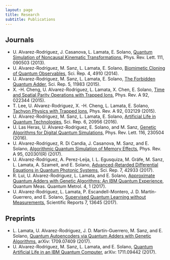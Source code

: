 ```yaml
---
layout: page
title: Research
subtitle: Publications
---
```


## Journals 
 - U. Alvarez-Rodriguez, J. Casanova, L. Lamata, E. Solano, [Quantum Simulation of Noncausal Kinematic Transformations](https://journals.aps.org/prl/abstract/10.1103/PhysRevLett.111.090503), Phys. Rev. Lett. 111, 090503 (2013).
 - U. Alvarez-Rodriguez, M. Sanz, L. Lamata, E. Solano, [Biomimetic Cloning of Quantum Observables](https://www.nature.com/articles/srep04910), Sci. Rep. 4, 4910 (2014).
 - U. Alvarez-Rodriguez, M. Sanz, L. Lamata, E. Solano, [The Forbidden Quantum Adder](https://www.nature.com/articles/srep11983), Sci. Rep. 5, 11983 (2015).
 - X. -H. Cheng, U. Alvarez-Rodriguez, L. Lamata, X. Chen, E. Solano, [Time and Spatial Parity Operations with Trapped Ions](https://journals.aps.org/pra/abstract/10.1103/PhysRevA.92.022344), Phys. Rev. A 92, 022344 (2015).
 - T. Lee, U. Alvarez-Rodriguez, X. -H. Cheng, L. Lamata, E. Solano, [Tachyon Physics with Trapped Ions](https://journals.aps.org/pra/abstract/10.1103/PhysRevA.92.032129), Phys. Rev. A 92, 032129 (2015).
 - U. Alvarez-Rodriguez, M. Sanz, L. Lamata, E. Solano, [Artificial Life in Quantum Technologies](https://www.nature.com/articles/srep20956), Sci. Rep. 6, 20956 (2016).
 - U. Las Heras, U. Alvarez-Rodriguez, E. Solano, and M. Sanz, [Genetic Algorithms for Digital Quantum Simulations](https://journals.aps.org/prl/abstract/10.1103/PhysRevLett.116.230504), Phys. Rev. Lett. 116, 230504 (2016).
 - U. Alvarez-Rodriguez, R. Di Candia, J. Casanova, M. Sanz, and E. Solano, [Algorithmic Quantum Simulation of Memory Effects](https://journals.aps.org/pra/abstract/10.1103/PhysRevA.95.020301), Phys. Rev. A 95, 020301(R) (2017).
 - U. Alvarez-Rodriguez, A. Perez-Leija, I. L. Egusquiza, M. Gräfe, M. Sanz, L. Lamata, A. Szameit, and E. Solano, [Advanced-Retarded Differential Equations in Quantum Photonic Systems](https://www.nature.com/articles/srep42933), Sci. Rep. 7, 42933 (2017).
 - R. Lui, U. Alvarez-Rodriguez, L. Lamata, and E. Solano, [Approximate Quantum Adders with Genetic Algorithms: An IBM Quantum Experience](https://www.degruyter.com/view/j/qmetro.2017.4.issue-1/qmetro-2017-0001/qmetro-2017-0001.xml), Quantum Meas. Quantum Metrol. 4, 1 (2017).
 - U. Alvarez-Rodriguez, L. Lamata, P. Escandell-Montero, J. D. Martín-Guerrero, and E. Solano, [Supervised Quantum Learning without Measurements](https://www.nature.com/articles/s41598-017-13378-0), Scientific Reports 7, 13645 (2017).

## Preprints
 - L. Lamata, U. Alvarez-Rodriguez, J. D. Martín-Guerrero, M. Sanz, and E. Solano, [Quantum Autoencoders via Quantum Adders with Genetic Algorithms](https://arxiv.org/abs/1709.07409), arXiv: 1709.07409 (2017).
 - U. Alvarez-Rodriguez, M. Sanz, L. Lamata, and E. Solano, [Quantum Artificial Life in an IBM Quantum Computer](https://arxiv.org/abs/1711.09442), arXiv: 1711.09442 (2017).

